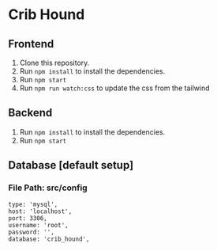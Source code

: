 # Crib Hound

## Frontend

1. Clone this repository.
2. Run `npm install` to install the dependencies.
3. Run `npm start`
4. Run `npm run watch:css` to update the css from the tailwind

## Backend

1. Run `npm install` to install the dependencies.
2. Run `npm start`

## Database [default setup]

### File Path: src/config

```
type: 'mysql',
host: 'localhost',
port: 3306,
username: 'root',
password: '',
database: 'crib_hound',
```
